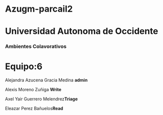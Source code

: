 # Azugm-parcail2

# Universidad Autonoma de Occidente

### Ambientes Colavorativos

 # Equipo:6
 
   Alejandra Azucena Gracia Medina **admin**
   
   Alexis Moreno Zuñiga **Write**
   
   Axel Yair Guerrero Melendrez**Triage**
   
   Eleazar Perez Bañuelos**Read**
 
